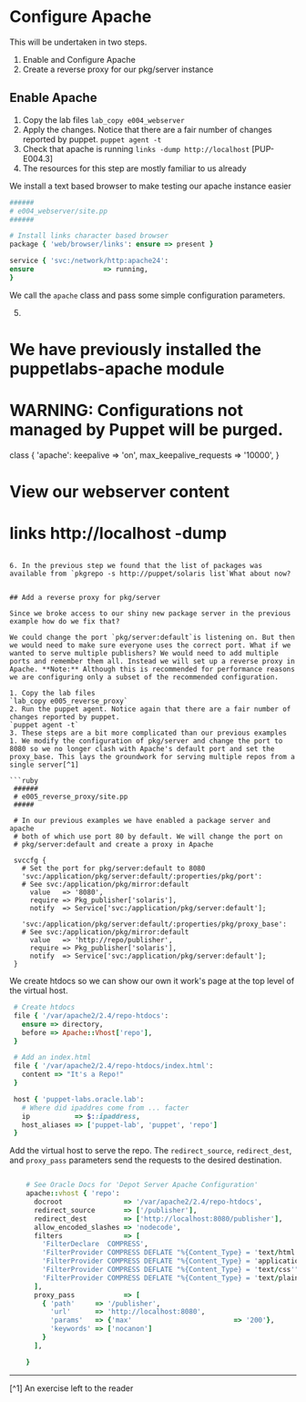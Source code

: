 # Configure Apache

This will be undertaken in two steps.

1. Enable and Configure Apache
2. Create a reverse proxy for our pkg/server instance

## Enable Apache

1. Copy the lab files
  `lab_copy e004_webserver`
2. Apply the changes. Notice that there are a fair number of changes reported by puppet.
  `puppet agent -t`
3. Check that apache is running
  `links -dump http://localhost`
  [PUP-E004.3]
4. The resources for this step are mostly familiar to us already

  We install a text based browser to make testing our apache instance easier

  ```ruby
  ######
  # e004_webserver/site.pp
  ######

  # Install links character based browser
  package { 'web/browser/links': ensure => present }

  service { 'svc:/network/http:apache24':
  ensure                 => running,
  }
  ```

  We call the `apache` class and pass some simple configuration parameters.

5. ```ruby
  # We have previously installed the puppetlabs-apache module
  # WARNING: Configurations not managed by Puppet will be purged.
  class { 'apache':
  keepalive              => 'on',
  max_keepalive_requests => '10000',
  }

  # View our webserver content
  # links http://localhost -dump
  ```

6. In the previous step we found that the list of packages was available from `pkgrepo -s http://puppet/solaris list`What about now?


## Add a reverse proxy for pkg/server

Since we broke access to our shiny new package server in the previous example how do we fix that?

We could change the port `pkg/server:default`is listening on. But then we would need to make sure everyone uses the correct port. What if we wanted to serve multiple publishers? We would need to add multiple ports and remember them all. Instead we will set up a reverse proxy in Apache. **Note:** Although this is recommended for performance reasons we are configuring only a subset of the recommended configuration.

1. Copy the lab files
  `lab_copy e005_reverse_proxy`
2. Run the puppet agent. Notice again that there are a fair number of changes reported by puppet.
  `puppet agent -t`
3. These steps are a bit more complicated than our previous examples
  1. We modify the configuration of pkg/server and change the port to 8080 so we no longer clash with Apache's default port and set the proxy_base. This lays the groundwork for serving multiple repos from a single server[^1]

  ```ruby
   ######
   # e005_reverse_proxy/site.pp
   #####

   # In our previous examples we have enabled a package server and apache
   # both of which use port 80 by default. We will change the port on
   # pkg/server:default and create a proxy in Apache

   svccfg {
     # Set the port for pkg/server:default to 8080
     'svc:/application/pkg/server:default/:properties/pkg/port':
     # See svc:/application/pkg/mirror:default
       value   => '8080',
       require => Pkg_publisher['solaris'],
       notify  => Service['svc:/application/pkg/server:default'];

     'svc:/application/pkg/server:default/:properties/pkg/proxy_base':
     # See svc:/application/pkg/mirror:default
       value   => 'http://repo/publisher',
       require => Pkg_publisher['solaris'],
       notify  => Service['svc:/application/pkg/server:default'];
   }
  ```

  We create htdocs so we can show our own it work's page at the top level of the virtual host.

  ```ruby
   # Create htdocs
   file { '/var/apache2/2.4/repo-htdocs':
     ensure => directory,
     before => Apache::Vhost['repo'],
   }

   # Add an index.html
   file { '/var/apache2/2.4/repo-htdocs/index.html':
     content => "It's a Repo!"
   }

   host { 'puppet-labs.oracle.lab':
     # Where did ipaddres come from ... facter
     ip           => $::ipaddress,
     host_aliases => ['puppet-lab', 'puppet', 'repo']
   }
  ```


Add the virtual host to serve the repo. The `redirect_source`, `redirect_dest`, and `proxy_pass` parameters send the requests to the desired destination.

```ruby

    # See Oracle Docs for 'Depot Server Apache Configuration'
    apache::vhost { 'repo':
      docroot               => '/var/apache2/2.4/repo-htdocs',
      redirect_source       => ['/publisher'],
      redirect_dest         => ['http://localhost:8080/publisher'],
      allow_encoded_slashes => 'nodecode',
      filters               => [
        'FilterDeclare  COMPRESS',
        'FilterProvider COMPRESS DEFLATE "%{Content_Type} = 'text/html'"',
        'FilterProvider COMPRESS DEFLATE "%{Content_Type} = 'application/javascript'"',
        'FilterProvider COMPRESS DEFLATE "%{Content_Type} = 'text/css'"',
        'FilterProvider COMPRESS DEFLATE "%{Content_Type} = 'text/plain'"',
      ],
      proxy_pass            => [
        { 'path'     => '/publisher',
          'url'      => 'http://localhost:8080',
          'params'   => {'max'                         => '200'},
          'keywords' => ['nocanon']
        }
      ],

    }
```

---

[^1] An exercise left to the reader

